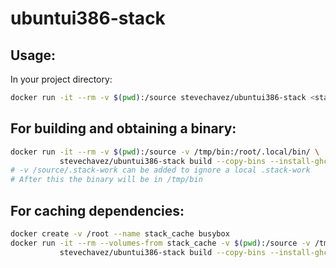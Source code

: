 # ubuntui386-stack

## Usage:

In your project directory: 

```bash 
docker run -it --rm -v $(pwd):/source stevechavez/ubuntui386-stack <stack_command>
``` 

## For building and obtaining a binary:

```bash 
docker run -it --rm -v $(pwd):/source -v /tmp/bin:/root/.local/bin/ \
           stevechavez/ubuntui386-stack build --copy-bins --install-ghc
# -v /source/.stack-work can be added to ignore a local .stack-work
# After this the binary will be in /tmp/bin
``` 

## For caching dependencies:

```bash
docker create -v /root --name stack_cache busybox
docker run -it --rm --volumes-from stack_cache -v $(pwd):/source -v /tmp/bin:/root/.local/bin/ \
           stevechavez/ubuntui386-stack build --copy-bins --install-ghc
```
